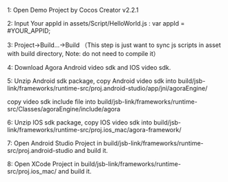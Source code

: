 1: Open Demo Project by Cocos Creator v2.2.1

2: Input Your appId in assets/Script/HelloWorld.js : var appId = #YOUR_APPID;

3: Project->Build...->Build （This step is just want to sync js scripts in asset with build directory, Note: do not need to compile it）

4: Download Agora Android video sdk and IOS video sdk.

5: Unzip Android sdk package, copy Android video sdk into build/jsb-link/frameworks/runtime-src/proj.android-studio/app/jni/agoraEngine/

copy video sdk include file into build/jsb-link/frameworks/runtime-src/Classes/agoraEngine/include/agora

6: Unzip IOS sdk package, copy IOS video sdk into build/jsb-link/frameworks/runtime-src/proj.ios_mac/agora-framework/

7: Open Android Studio Project in build/jsb-link/frameworks/runtime-src/proj.android-studio and build it.

8: Open XCode Project in build/jsb-link/frameworks/runtime-src/proj.ios_mac/ and build it.
